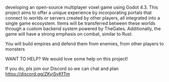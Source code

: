 developing an open-source multiplayer voxel game using Godot 4.3. This project aims to offer a unique experience by incorporating portals that connect to worlds or servers created by other players, all integrated into a single game ecosystem. Items will be transferred between these worlds through a custom backend system powered by TheGates. Additionally, the game will have a strong emphasis on combat, similar to Rust.

You will build empires and defend them from enemies, from other players to monsters

WANT TO HELP?
We would love some help on this project!

If you do, pls join our Discord so we can chat and plan https://discord.gg/ZKyjSvKfTm
